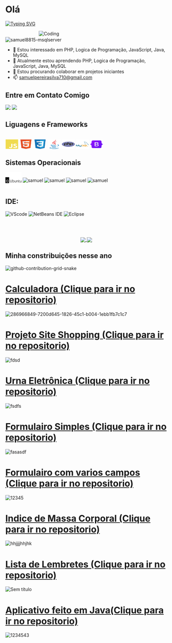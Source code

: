 <h1>Olá</h1>

[![Typing SVG](https://readme-typing-svg.herokuapp.com?font=Mouse+Memoirs&size=65&pause=500&color=063DA4&vCenter=true&width=600&height=70&lines=Eu+Sou+Samuel+Pereira+da+Silva;Desenvolvedor+Full-Stack)](https://git.io/typing-svg)

<img align="right" alt="Coding" width="400" src="https://media.giphy.com/media/qgQUggAC3Pfv687qPC/giphy.gif"><br />
<img align="center" alt="samuel8815-msqlserver"  src="https://komarev.com/ghpvc/?username=SaMuElsilva94467PerEira&style=flat-square">

- 👀 Estou interessado em PHP, Logica de Programação, JavaScript, Java,  MySQL
- 🌱 Atualmente estou aprendendo PHP, Logica de Programação, JavaScript, Java,  MySQL
- 💞️ Estou procurando colaborar em projetos iniciantes
- 📫 samuelpereirasilva710@gmail.com


## Entre em Contato Comigo


              

  <a href = "mailto:samuelpereirasilva710@gmail.com"><img src="https://img.shields.io/badge/-Gmail-%23333?style=for-the-badge&logo=gmail&logoColor=white" target="_blank"></a>
  <a href="https://www.linkedin.com/in/samuelsilva94467pereira//" target="_blank"><img src="https://img.shields.io/badge/-LinkedIn-%230077B5?style=for-the-badge&logo=linkedin&logoColor=white" target="_blank"></a>


## Liguagens e Frameworks 



<div style="display: inline_block"><br>
<img align="center" alt="samuel" height="30" width="40" src="https://raw.githubusercontent.com/devicons/devicon/master/icons/javascript/javascript-plain.svg">
<img align="center" alt="samuel" height="30" width="40" src="https://raw.githubusercontent.com/devicons/devicon/master/icons/html5/html5-original.svg"> 
<img align="center" alt="samuel" height="30" width="40" src="https://raw.githubusercontent.com/devicons/devicon/master/icons/css3/css3-original.svg">
<img align="center" alt="samuel" height="30" width="40" src="https://raw.githubusercontent.com/devicons/devicon/master/icons/java/java-original.svg">
<img align="center" alt="samuel" height="30" width="40" src="https://raw.githubusercontent.com/devicons/devicon/master/icons/php/php-original.svg">
<img align="center" alt="samuel" height="30" width="40" src="https://raw.githubusercontent.com/devicons/devicon/master/icons/mysql/mysql-original-wordmark.svg">    
<img align="center" alt="samuel" height="30" width="40" src="https://raw.githubusercontent.com/devicons/devicon/master/icons/bootstrap/bootstrap-original.svg">    

<br/>
  
 ## Sistemas Operacionais
  
  <img align="center" alt="samuel" height="50" width="50" src="https://raw.githubusercontent.com/devicons/devicon/master/icons/ubuntu/ubuntu-plain-wordmark.svg"> 
  <img align="center" alt="samuel" height="50" width="40" src="https://raw.githubusercontent.com/SaMuElsilva94467PerEira/SaMuElsilva94467PerEira/178e639816ff62780fc564a3c11faf6106d6d59f/ubuntu-server-logo-.svg">
  <img align="center" alt="samuel" height="30" width="170" src="https://upload.wikimedia.org/wikipedia/tt/3/33/Windows_7_logo.svg">
  <img align="center" alt="samuel" height="30" width="120" src="https://upload.wikimedia.org/wikipedia/commons/0/05/Windows_10_Logo.svg">  
  <img align="center" alt="samuel" height="30" width="170" src="https://upload.wikimedia.org/wikipedia/commons/2/26/Windows_Server_logo.svg">
  



  
##  IDE:

 
  ![ VScode ](https://img.shields.io/badge/Visual_Studio_Code-0078D4?style=for-the-badge&logo=visual%20studio%20code&logoColor=white)
  ![NetBeans IDE](https://img.shields.io/badge/NetBeansIDE-1B6AC6.svg?style=for-the-badge&logo=apache-netbeans-ide&logoColor=white)
  ![Eclipse](https://img.shields.io/badge/Eclipse-FE7A16.svg?style=for-the-badge&logo=Eclipse&logoColor=white)
     

 </a>
</p>
</br>
</br>
<p align="center">
  <a href="https://github.com/anuraghazra/github-readme-stats">
    <img
      align="center"
      src="https://github-readme-stats.vercel.app/api/top-langs/?username=SaMUEl8195Silva17941563&layout=compact&langs_count=7&theme=tokyonight"
    />
  </a>
  <a href="https://github.com/anuraghazra/github-readme-stats">
    <img
      align="center"
      height="165"
      src="https://github-readme-stats.vercel.app/api?username=SaMUEl8195Silva17941563&show_icons=true&theme=tokyonight&include_all_commits=true&count_private=true"
    />
  </a>
</p>

## **Minha constribuições nesse ano**
![github-contribution-grid-snake](https://user-images.githubusercontent.com/90639226/184780427-ce0be907-eef4-4832-aa97-c51532de66c6.gif)


 <h1><a href="https://github.com/SaMUEl8195Silva17941563/Calculadora">Calculadora (Clique para ir no repositorio)</a></h1>
 
![286966849-7200d645-1826-45c1-b004-1ebb1fb7c1c7](https://github.com/SaMuElsilva94467PerEira/SaMuElsilva94467PerEira/assets/90639226/d9e4f8b4-3541-4eb1-8c2b-46ce99a9a3b7)



 <h1><a href="https://github.com/SaMUEl8195Silva17941563/shooping">Projeto Site Shopping (Clique para ir no repositorio)</a></h1>
 
![fdsd](https://user-images.githubusercontent.com/90639226/150712055-afc89681-77b2-4879-8f3c-012cbb627af9.png)
 
 
 
 <h1><a href="https://github.com/SaMUEl8195Silva17941563/UrnaEletronica">Urna Eletrônica (Clique para ir no repositorio)</a></h1>
                                
![fsdfs](https://user-images.githubusercontent.com/90639226/142739786-887c47f6-a0bd-4dd6-a53c-e015e163842c.png)


 <h1><a href="https://github.com/SaMUEl8195Silva17941563/ProjetoHTMLCss/tree/main/Formulario2">Formulairo Simples (Clique para ir no repositorio)</a></h1>
                                          
![fasasdf](https://user-images.githubusercontent.com/90639226/146659179-16d9bdac-a32c-4a6a-8015-a2b8699a6b26.png)
  
 <h1><a href="https://github.com/SaMUEl8195Silva17941563/ProjetoHTMLCss/tree/main/Formulario">Formulairo com varios campos (Clique para ir no repositorio)</a></h1>
 
 ![12345](https://user-images.githubusercontent.com/90639226/151722202-da4626bd-f9fb-45db-8d75-3dc68beda64e.png)



 <h1><a href="https://github.com/SaMUEl8195Silva17941563/IndiceMassaCorporal">Indice de Massa Corporal (Clique para ir no repositorio)</a></h1>

![hhjjjjhhjhk](https://user-images.githubusercontent.com/90639226/148008599-c54cf2f4-55bd-44bd-9ea7-d11126e41dcb.png)


                                         
 <h1><a href="https://github.com/SaMUEl8195Silva17941563/Lista-de-Lembretes">Lista de Lembretes (Clique para ir no repositorio)</a></h1>

![Sem título](https://user-images.githubusercontent.com/90639226/147428076-21ee5321-3143-41bf-943e-49cdf96eff2f.png)


<h1><a href="https://github.com/SaMUEl8195Silva17941563/Aplicativo-Java-InfoSaude">Aplicativo feito em Java(Clique para ir no repositorio)</a></h1>


![1234543](https://user-images.githubusercontent.com/90639226/177019276-d57d7b4f-fa4e-4d08-a134-384c0aa9780c.png)









